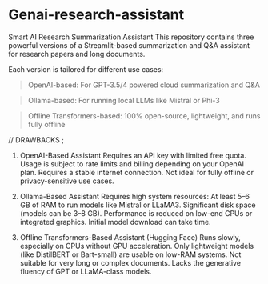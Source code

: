 ﻿# Genai-research-assistant
Smart AI Research Summarization Assistant
This repository contains three powerful versions of a Streamlit-based summarization and Q&A assistant for research papers and long documents.

Each version is tailored for different use cases:

> OpenAI-based: For GPT-3.5/4 powered cloud summarization and Q&A

> Ollama-based: For running local LLMs like Mistral or Phi-3

> Offline Transformers-based: 100% open-source, lightweight, and runs fully offline

// DRAWBACKS ;
 1. OpenAI-Based Assistant
Requires an API key with limited free quota.
Usage is subject to rate limits and billing depending on your OpenAI plan.
Requires a stable internet connection.
Not ideal for fully offline or privacy-sensitive use cases.

2. Ollama-Based Assistant
Requires high system resources:
At least 5–6 GB of RAM to run models like Mistral or LLaMA3.
Significant disk space (models can be 3–8 GB).
Performance is reduced on low-end CPUs or integrated graphics.
Initial model download can take time.

3. Offline Transformers-Based Assistant (Hugging Face)
Runs slowly, especially on CPUs without GPU acceleration.
Only lightweight models (like DistilBERT or Bart-small) are usable on low-RAM systems.
Not suitable for very long or complex documents.
Lacks the generative fluency of GPT or LLaMA-class models.

